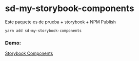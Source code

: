 # sd-my-storybook-components

Este paquete es de prueba + storybook + NPM Publish

```
yarn add sd-my-storybook-components
```

### Demo:

[Storybook Components](https://samdiazven.github.io/storybook/?path=/story/example-introduction--page)
